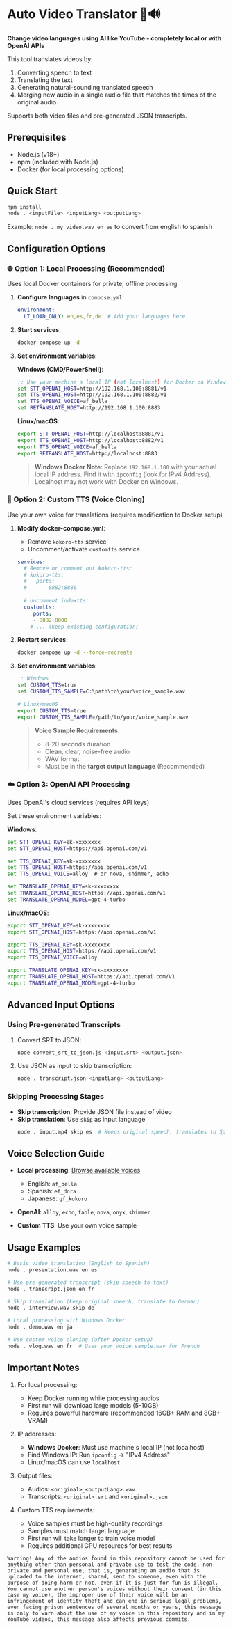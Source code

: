 # Auto Video Translator 🎥🔊
**Change video languages using AI like YouTube - completely local or with OpenAI APIs**

This tool translates videos by:
1. Converting speech to text
2. Translating the text
3. Generating natural-sounding translated speech
4. Merging new audio in a single audio file that matches the times of the original audio

Supports both video files and pre-generated JSON transcripts.

## Prerequisites
- Node.js (v18+)
- npm (included with Node.js)
- Docker (for local processing options)

## Quick Start
```bash
npm install
node . <inputFile> <inputLang> <outputLang>
```
Example: `node . my_video.wav en es` to convert from english to spanish

## Configuration Options

### 🌐 Option 1: Local Processing (Recommended)
Uses local Docker containers for private, offline processing

1. **Configure languages** in `compose.yml`:
   ```yaml
   environment:
     LT_LOAD_ONLY: en,es,fr,de  # Add your languages here
   ```

2. **Start services**:
   ```bash
   docker compose up -d
   ```

3. **Set environment variables**:

   **Windows (CMD/PowerShell)**:
   ```cmd
   :: Use your machine's local IP (not localhost) for Docker on Windows
   set STT_OPENAI_HOST=http://192.168.1.100:8881/v1
   set TTS_OPENAI_HOST=http://192.168.1.100:8882/v1
   set TTS_OPENAI_VOICE=af_bella
   set RETRANSLATE_HOST=http://192.168.1.100:8883
   ```

   **Linux/macOS**:
   ```bash
   export STT_OPENAI_HOST=http://localhost:8881/v1
   export TTS_OPENAI_HOST=http://localhost:8882/v1
   export TTS_OPENAI_VOICE=af_bella
   export RETRANSLATE_HOST=http://localhost:8883
   ```

   > **Windows Docker Note**: Replace `192.168.1.100` with your actual local IP address. Find it with `ipconfig` (look for IPv4 Address). Localhost may not work with Docker on Windows.

### 🎤 Option 2: Custom TTS (Voice Cloning)
Use your own voice for translations (requires modification to Docker setup)

1. **Modify docker-compose.yml**:
   - Remove `kokoro-tts` service
   - Uncomment/activate `customtts` service
   ```yaml
   services:
     # Remove or comment out kokoro-tts:
     # kokoro-tts:
     #   ports:
     #     - 8882:8880
     
     # Uncomment indextts:
     customtts:
        ports:
        - 8882:8000
       # ... (keep existing configuration)
   ```

2. **Restart services**:
   ```bash
   docker compose up -d --force-recreate
   ```

3. **Set environment variables**:
   ```cmd
   :: Windows
   set CUSTOM_TTS=true
   set CUSTOM_TTS_SAMPLE=C:\path\to\your\voice_sample.wav
   ```
   ```bash
   # Linux/macOS
   export CUSTOM_TTS=true
   export CUSTOM_TTS_SAMPLE=/path/to/your/voice_sample.wav
   ```

   > **Voice Sample Requirements**:
   > - 8-20 seconds duration
   > - Clean, clear, noise-free audio
   > - WAV format
   > - Must be in the **target output language** (Recommended)

### ☁️ Option 3: OpenAI API Processing
Uses OpenAI's cloud services (requires API keys)

Set these environment variables:

**Windows**:
```cmd
set STT_OPENAI_KEY=sk-xxxxxxxx
set STT_OPENAI_HOST=https://api.openai.com/v1

set TTS_OPENAI_KEY=sk-xxxxxxxx
set TTS_OPENAI_HOST=https://api.openai.com/v1
set TTS_OPENAI_VOICE=alloy  # or nova, shimmer, echo

set TRANSLATE_OPENAI_KEY=sk-xxxxxxxx
set TRANSLATE_OPENAI_HOST=https://api.openai.com/v1
set TRANSLATE_OPENAI_MODEL=gpt-4-turbo
```

**Linux/macOS**:
```bash
export STT_OPENAI_KEY=sk-xxxxxxxx
export STT_OPENAI_HOST=https://api.openai.com/v1

export TTS_OPENAI_KEY=sk-xxxxxxxx
export TTS_OPENAI_HOST=https://api.openai.com/v1
export TTS_OPENAI_VOICE=alloy

export TRANSLATE_OPENAI_KEY=sk-xxxxxxxx
export TRANSLATE_OPENAI_HOST=https://api.openai.com/v1
export TRANSLATE_OPENAI_MODEL=gpt-4-turbo
```

## Advanced Input Options

### Using Pre-generated Transcripts
1. Convert SRT to JSON:
   ```bash
   node convert_srt_to_json.js <input.srt> <output.json>
   ```
   
2. Use JSON as input to skip transcription:
   ```bash
   node . transcript.json <inputLang> <outputLang>
   ```

### Skipping Processing Stages
- **Skip transcription**: Provide JSON file instead of video
- **Skip translation**: Use `skip` as input language
  ```bash
  node . input.mp4 skip es  # Keeps original speech, translates to Spanish
  ```

## Voice Selection Guide
- **Local processing**: [Browse available voices](https://github.com/remsky/Kokoro-FastAPI/tree/master/api/src/voices/v1_0)
  - English: `af_bella`
  - Spanish: `ef_dora`
  - Japanese: `gf_kokoro`
  
- **OpenAI**: `alloy`, `echo`, `fable`, `nova`, `onyx`, `shimmer`
  
- **Custom TTS**: Use your own voice sample

## Usage Examples
```bash
# Basic video translation (English to Spanish)
node . presentation.wav en es

# Use pre-generated transcript (skip speech-to-text)
node . transcript.json en fr

# Skip translation (keep original speech, translate to German)
node . interview.wav skip de

# Local processing with Windows Docker
node . demo.wav en ja

# Use custom voice cloning (after Docker setup)
node . vlog.wav en fr  # Uses your voice_sample.wav for French
```

## Important Notes
1. For local processing:
   - Keep Docker running while processing audios
   - First run will download large models (5-10GB)
   - Requires powerful hardware (recommended 16GB+ RAM and 8GB+ VRAM)

2. IP addresses:
   - **Windows Docker**: Must use machine's local IP (not localhost)
   - Find Windows IP: Run `ipconfig` → "IPv4 Address"
   - Linux/macOS can use `localhost`

3. Output files:
   - Audios: `<original>_<outputLang>.wav`
   - Transcripts: `<original>.srt` and `<original>.json`

4. Custom TTS requirements:
   - Voice samples must be high-quality recordings
   - Samples must match target language
   - First run will take longer to train voice model
   - Requires additional GPU resources for best results

```
Warning! Any of the audios found in this repository cannot be used for anything other than personal and private use to test the code, non-private and personal use, that is, generating an audio that is uploaded to the internet, shared, sent to someone, even with the purpose of doing harm or not, even if it is just for fun is illegal. You cannot use another person's voices without their consent (in this case my voice), the improper use of their voice will be an infringement of identity theft and can end in serious legal problems, even facing prison sentences of several months or years, this message is only to warn about the use of my voice in this repository and in my YouTube videos, this message also affects previous commits.
```
